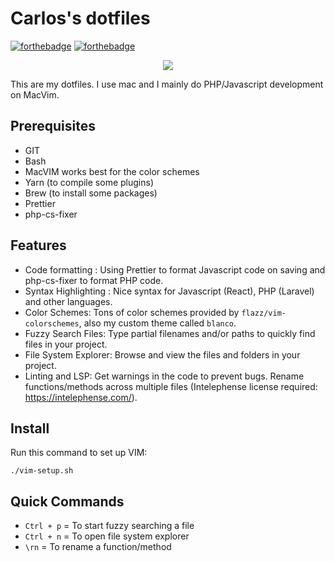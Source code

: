 # Carlos's dotfiles

[![forthebadge](https://forthebadge.com/images/badges/compatibility-ie-6.svg)](https://forthebadge.com)
[![forthebadge](https://forthebadge.com/images/badges/built-with-resentment.svg)](https://forthebadge.com)

<p align="center">
    <img src="https://i.imgur.com/bp0dGrL.gif">
</p>

This are my dotfiles. I use mac and I mainly do PHP/Javascript development on MacVim.

## Prerequisites

-   GIT
-   Bash
-   MacVIM works best for the color schemes
-   Yarn (to compile some plugins)
-   Brew (to install some packages)
-   Prettier
-   php-cs-fixer

## Features

-   Code formatting : Using Prettier to format Javascript code on saving and php-cs-fixer to format PHP code.
-   Syntax Highlighting : Nice syntax for Javascript (React), PHP (Laravel) and other languages.
-   Color Schemes: Tons of color schemes provided by `flazz/vim-colorschemes`, also my custom theme called `blanco`.
-   Fuzzy Search Files: Type partial filenames and/or paths to quickly find files in your project.
-   File System Explorer: Browse and view the files and folders in your project.
-   Linting and LSP: Get warnings in the code to prevent bugs. Rename functions/methods across multiple files (Intelephense license required: https://intelephense.com/).

## Install

Run this command to set up VIM:

```
./vim-setup.sh
```

## Quick Commands

-   `Ctrl + p` = To start fuzzy searching a file
-   `Ctrl + n` = To open file system explorer
-   `\rn` = To rename a function/method
